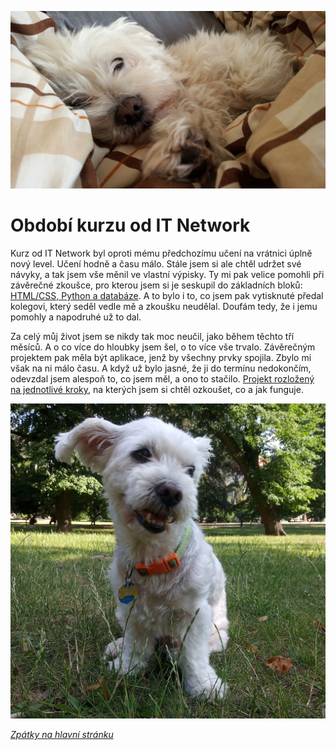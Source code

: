 
![Rozárka v peřinách](../Obrazky/Rozarka/Rozazka_pohled_20201229b.jpg)

# Období kurzu od IT Network

Kurz od IT Network byl oproti mému předchozímu učení na vrátnici úplně nový level. Učení hodně a času málo. Stále jsem si ale chtěl udržet své návyky, a tak jsem vše měnil ve vlastní výpisky. Ty mi pak velice pomohli při závěrečné zkoušce, pro kterou jsem si je seskupil do základních bloků: [HTML/CSS, Python a databáze](/ITNetwork/Vypisky/). A to bylo i to, co jsem pak vytisknuté předal kolegovi, který seděl vedle mě a zkoušku neudělal. Doufám tedy, že i jemu pomohly a napodruhé už to dal. 

Za celý můj život jsem se nikdy tak moc neučil, jako během těchto tří měsíců. A o co více do hloubky jsem šel, o to více vše trvalo. Závěrečným projektem pak měla být aplikace, jenž by všechny prvky spojila. Zbylo mi však na ni málo času. A když už bylo jasné, že ji do termínu nedokončím, odevzdal jsem alespoň to, co jsem měl, a ono to stačilo. [Projekt rozložený na jednotlivé kroky](/ITNetwork/Zaverecny_projekt/), na kterých jsem si chtěl ozkoušet, co a jak funguje.


![Rozárka na louce](../Obrazky/Rozarka/Rozarka_na_trave_20220630.jpg)

[*Zpátky na hlavní stránku*](https://github.com/Sudip2708/3roky#28-%C4%8Dervence-2023)